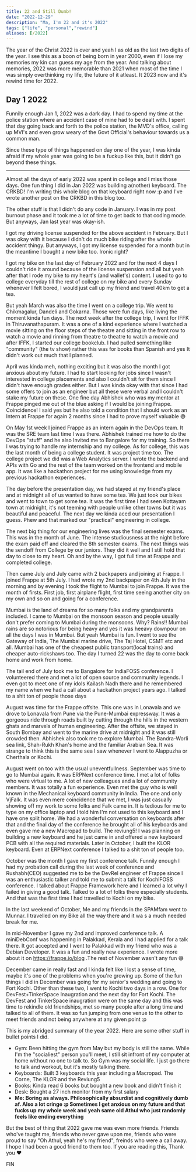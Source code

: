 ```yaml
---
title: 22 and Still Dumb!
date: "2022-12-29"
description: "Ma, I'm 22 and it's 2022"
tags: ["life", "personal","rewind"]
aliases: [/2022]
---
```

The year of the Christ 2022 is over and yeah I as old as the last two digits of the year. I see this as a boon of being born in year 2000, even if I lose my memories my kin can guess my age from the year. And talking about memories, 2022 was more memorable than 2021 when most of the time I was simply overthinking my life, the future of it atleast. It 2023 now and it's rewind time for 2022. 

## Day 1 2022
Funnily enough Jan 1, 2022 was a dark day. I had to spend my time at the police station where an accident case of mine had to be dealt with. I spent that day going back and forth to the police station, the MVD's office, calling up MVI's and even grow weary of the Govt Official's behaviour towards us a common man.

Since these type of things happened on day one of the year, I was kinda afraid if my whole year was going to be a fuckup like this, but it didn't go beyond these things.

---

Almost all the days of early 2022 was spent in college and I miss those days. One fun thing I did in Jan 2022 was building a(nother) keyboard. The CRKBD! I'm writing this whole blog on that keyboard right now :p and I've wrote another post on the CRKBD in this blog too.

The other stuff is that I didn't do any code in January. I was in my post burnout phase and it took me a lot of time to get back to that coding mode. But anyways, Jan last year was okay-ish.

I got my driving license suspended for the above accident in February. But I was okay with it because I didn't do much bike riding after the whole accident thingy. But anyways, I got my license suspended for a month but in the meantime I bought a new bike too. Ironic right?

I got my bike on the last day of February 2022 and for the next 4 days I couldn't ride it around because of the license suspension and all but yeah after that I rode my bike to my heart's (and wallet's) content. I used to go to college everyday till the rest of college on my bike and every Sunday whenever I felt bored, I would just call up my friend and travel 40km to get a tea. 

But yeah March was also the time I went on a college trip. We went to Chikmagalur, Dandeli and Gokarna. Those were fun days, like living the moment kinda fun days. The next week after the college trip, I went for IFFK in Thiruvanathapuram. It was a one of a kind experience where I watched a movie sitting on the floor steps of the theatre and sitting in the front row to watch a movie and rinning from theatre to theatre to watch a movie and after IFFK, I started our college bookclub. I had pulled something like "community" (the tv show) rather this was for books than Spanish and yes It didn't work out much that I planned.

April was kinda meh, nothing exciting but it was also the month I got anxious about my future. I had to start looking for jobs since I wasn't interested in college placements and also I couldn't sit for them since I didn't have enough grades either. But I was kinda okay with that since I had some offers to join as an engineer but all these were verbal and I couldn't stake my future on these. One fine day Abhishek who was my mentor at Frappe pinged me out of the blue asking if I would be joining Frappe. Coincidence! I said yes but he also told a condition that I should work as an Intern at Frappe for again 2 months since I had to prove myself valuable :sweat_smile: 

On May 1st week I joined Frappe as an intern again in the DevOps team. It was the SRE team last time I was there. Abhishek trained me how to do the DevOps "stuff" and he also Invited me to Bangalore for my training. So there I was trying to handle my internship and my college. As for college, this was the last month of being a college student. It was project time too.
The college project we did was a Web Analytics server. I wrote the backend and APIs with Go and the rest of the team worked on the frontend and mobile app. It was like a hackathon project for me using knowledge from my previous hackathon experiences.

The day before the presentation day, we had stayed at my friend's place and at midnight all of us wanted to have some tea. We just took our bikes and went to town to get some tea. It was the first time I had seen Kottayam town at midnight, it's not teeming with people unlike other towns but it was beautiful and peaceful. The next day we kinda aced our presentation I guess. Phew and that marked our "practical" engineering in college.

The next big thing for our engineering lives was the final semester exams. This was in the month of June. The intense studiousness at the night before the exam paid off and cleared the 8th semester exams. The next things was the sendoff from College by our juniors. They did it well and I still hold that day to close to my heart. Oh and by the way, I got full time at Frappe and completed college.

Then came July and July came with 2 backpapers and joining at Frappe. I joined Frappe at 5th July. I had wrote my 2nd backpaper on 4th July in the morning and by evening I took the flight to Mumbai to join Frappe. It was the month of firsts. First job, first airplane flight, first time seeing another city on my own and so on and going for a conference.

Mumbai is the land of dreams for so many folks and my grandparents included. I came to Mumbai on the monsoon season and people usually don't prefer coming to Mumbai during the monsoons. Why? Rains!! Mumbai rains are so notorious for being heavy and yes it was heeavy downpour on all the days I was in Mumbai. But yeah Mumbai is fun. I went to see the Gateway of India, The Mumbai marine drive, The Taj Hotel, CSMT etc and all. Mumbai has one of the cheapest public transport(local trains) and cheaper auto-rickshaws too. The day I turned 22 was the day to come back home and work from home.

The tail end of July took me to Bangalore for IndiaFOSS conference. I volunteered there and met a lot of open source and community legends. I even got to meet one of my idols Kailash Nadh there and he remembered my name when we had a call about a hackathon project years ago. I talked to a shit ton of people those days

August was time for the Frappe offsite. This one was in Lonavala and we drove to Lonavala from Pune via the Pune-Mumbai expressway. It was a gorgeous ride through roads built by cutting through the hills in the western ghats and marvels of human engineering. After the offsite, we stayed in South Bombay and went to the marine drive at midnight and it was still crowded then. Abhishek also took me to explore Mumbai. The Bandra-Worli sea link, Shah-Rukh Khan's home and the familiar Arabian Sea. It was strange to think this is the same sea I saw whenever I went to Alappuzha or Cherthala or Kochi.

August went on too with the usual uneventfullness. September was time to go to Mumbai again. It was ERPNext conference time. I met a lot of folks who were virtual to me. A lot of new colleagues and a lot of community members. It was totally a fun experience. Even met the guy who is well known in the Mechanical keyboard community in India. The one and only VjFalk. It was even mere coincidence that we met, I was just casually showing off my work to some folks and Falk came in. It is tedious for me to type on my office laptop and I told him I'm not used to this keyboard and I have one split home. We had a wonderful conversation on keyboards after that and the final day of the conference he brought all of his keyboards and even gave me a new Macropad to build. The reviung5! I was planning on building a new keyboard and he just came in and offered a new keyboard PCB with all the required materials. Later in October, I built the KLOR keyboard. Even at ERPNext conference I talked to a shit ton of people too.

October was the month I gave my first conference talk. Funnily enough I had my probation call during the last week of conference and Rushabh(CEO) suggested me to be the DevRel engineer of Frappe since I was an enthusiastic talker and told me to submit a talk for KochiFOSS conference. I talked about Frappe Framework here and I learned a lot why I failed in giving a good talk. Talked to a lot of folks there especially students. And that was the first time I had travelled to Kochi on my bike.

In the last weekend of October, Me and my friends in the SPAMfam went to Munnar. I travelled on my Bike all the way there and it wa s a much needed break for me.

In mid-November I gave my 2nd and improved conference talk. A miniDebConf was happening in Palakkad, Kerala and I had applied for a talk there. It got accepted and I went to Palakkad with my friend who was a Debian Developer. It was a fun and really new experience. I wrote more about it on https://frappe.io/blog .The rest of November wasn't any fun :sweat_smile:

December came in really fast and I kinda felt like I lost a sense of time, maybe it's one of the problems when you're growing up. Some of the fun things I did in December was going for my senior's wedding and going to Fort Kochi. Other than these two, I went to Kochi two days in a row. One for DevFest+TinkerSpace Inaugration and the next day for Fort Kochi. The DevFest and TinkerSpace inaugration were on the same day and this was time to rekindle old friendships, met so many people after a long time and talked to all of them. It was so fun jumping from one venue to the other to meet friends and not being anywhere at any given point :p

This is my abridged summary of the year 2022. Here are some other stuff in bullet points I did.

- Gym: Been hitting the gym from May but my body is still the same. While I'm the "socialiest" person you'll meet, I still sit infront of my computer at home without no one to talk to. So Gym was my social life. I just go there to talk and workout, but it's mostly talking there.
- Keyboards: Built 3 keyboards this year including a Macropad. The Corne, The KLOR and the Reviung5
- Books: Kinda read 6 books but bought a new book and didn't finish it
- Desk: Bought a 27 inch monitor from my first salary
- **Me: Boring as always. Philosophically absurdist and cognitively dumb af. Also a lot cringe :p Sometimes I get anxious on my future and that fucks up my whole week and yeah same old Athul who just randomly feels like ending everything**

But the best of thing that 2022 gave me was even more friends. Friends who've taught me, friends who never gave upon me, friends who were proud to say "Oh Athul, yeah he's my friend", freinds who were a call away. I hope I had been a good friend to them too. If you are reading this, Thank you ❤️

FIN
